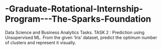 # -Graduate-Rotational-Internship-Program---The-Sparks-Foundation
Data Science and Business Analytics Tasks. TASK 2 : Prediction using Unsupervised ML. From the given ‘Iris’ dataset, predict the optimum number of clusters and represent it visually. 
